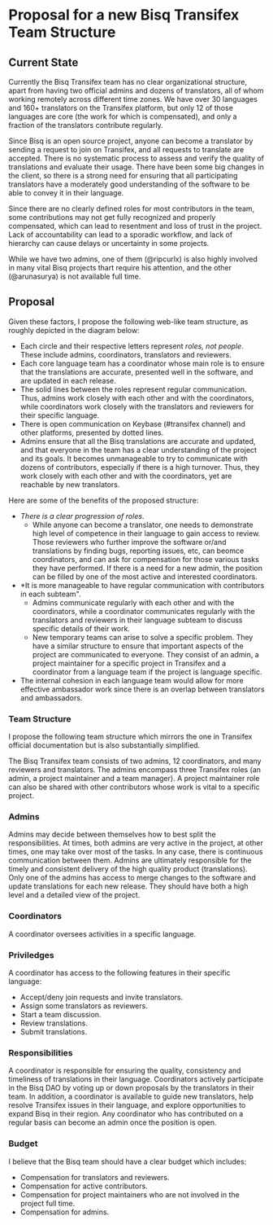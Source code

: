 # Proposal for a new Bisq Transifex Team Structure

## Current State
Currently the Bisq Transifex team has no clear organizational structure, apart from having two official admins and dozens of translators, all of whom working remotely across different time zones. We have over 30 languages and 160+ translators on the Transifex platform, but only 12 of those languages are core (the work for which is compensated), and only a fraction of the translators contribute regularly. 

Since Bisq is an open source project, anyone can become a translator by sending a request to join on Transifex, and all requests to translate are accepted. There is no systematic process to assess and verify the quality of translations and evaluate their usage. There have been some big changes in the client, so there is a strong need for ensuring that all participating translators have a moderately good understanding of the software to be able to convey it in their language.

Since there are no clearly defined roles for most contributors in the team, some contributions may not get fully recognized and properly compensated, which can lead to resentment and loss of trust in the project. Lack of accountability can lead to a sporadic workflow, and lack of hierarchy can cause delays or uncertainty in some projects.

While we have two admins, one of them (@ripcurlx) is also highly involved in many vital Bisq projects thart require his attention, and the other (@arunasurya) is not available full time. 

## Proposal
Given these factors, I propose the following web-like team structure, as roughly depicted in the diagram below: 
- Each circle and their respective letters represent *roles, not people*. These include admins, coordinators, translators and reviewers.
- Each core language team has a coordinator whose main role is to ensure that the translations are accurate, presented well in the software, and are updated in each release.
- The solid lines between the roles represent regular communication. Thus, admins work closely with each other and with the coordinators, while coordinators work closely with the translators and reviewers for their specific language.
- There is open communication on Keybase (#transifex channel) and other platforms, presented by dotted lines.
- Admins ensure that all the Bisq translations are accurate and updated, and that everyone in the team has a clear understanding of the project and its goals. It becomes unmanageable to try to communicate with dozens of contributors, especially if there is a high turnover. Thus, they work closely with each other and with the coordinators, yet are reachable by new translators.


Here are some of the benefits of the proposed structure:
- *There is a clear progression of roles*. 
   - While anyone can become a translator, one needs to demonstrate high level of competence in their language to gain access to review. Those reviewers who further improve the software or/and translations by finding bugs, reporting issues, etc, can beomce coordinators, and can ask for compensation for those various tasks they have performed. If there is a need for a new admin, the position can be filled by one of the most active and interested coordinators.
- *It is more manageable to have regular communication with contributors in each subteam".
   - Admins communicate regularly with each other and with the coordinators, while a coordinator communicates regularly with 
   the translators and reviewers in their language subteam to discuss specific details of their work.
   - New temporary teams can arise to solve a specific problem. They have a similar structure to ensure that important aspects of the project are communicated to everyone. They consist of an admin, a project maintainer for a specific project in Transifex and a coordinator from a language team if the project is language specific.
- The internal cohesion in each language team would allow for more effective ambassador work since there is an overlap between translators and ambassadors.


### Team Structure
I propose the following team structure which mirrors the one in Transifex official documentation but is also substantially simplified.

The Bisq Transifex team consists of two admins, 12 coordinators, and many reviewers and translators. The admins encompass three Transifex roles (an admin, a project maintainer and a team manager). A project maintainer role can also be shared with other contributors whose work is vital to a specific project.

### Admins
Admins may decide between themselves how to best split the responsibilities. At times, both admins are very active in the project, at other times, one may take over most of the tasks. In any case, there is continuous communication between them. Admins are ultimately responsible for the timely and consistent delivery of the high quality product (translations). Only one of the admins has access to merge changes to the software and update translations for each new release. They should have both a high level and a detailed view of the project.

### Coordinators
A coordinator oversees activities in a specific language.

### Priviledges
A coordinator has access to the following features in their specific language:
- Accept/deny join requests and invite translators.
- Assign some translators as reviewers.
- Start a team discussion.
- Review translations.
- Submit translations.

### Responsibilities
A coordinator is responsible for ensuring the quality, consistency and timeliness of translations in their language.
Coordinators actively participate in the Bisq DAO by voting up or down proposals by the translators in their team. In addition, a coordinator is available to guide new translators, help resolve Transifex issues in their language, and explore opportunities to expand Bisq in their region. Any coordinator who has contributed on a regular basis can become an admin once the position is open.


### Budget
I believe that the Bisq team should have a clear budget which includes:
- Compensation for translators and reviewers.
- Compensation for active contributors.
- Compensation for project maintainers who are not involved in the project full time.
- Compensation for admins.


